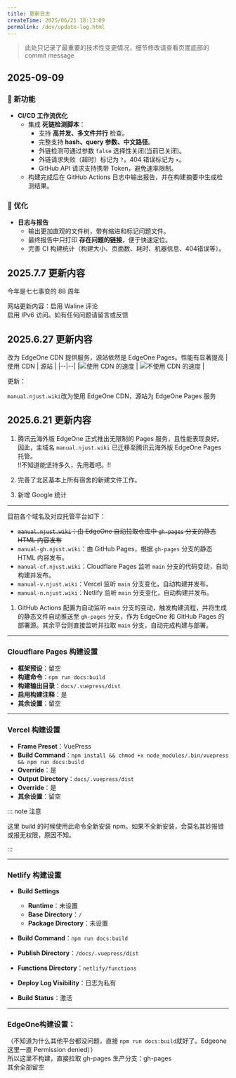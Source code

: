 ```yaml
---
title: 更新日志
createTime: 2025/06/21 18:13:09
permalink: /dev/update-log.html
---
```


>此处只记录了最重要的技术性变更情况，细节修改请查看页面底部的 commit message

## 2025-09-09

### 🚀 新功能
- **CI/CD 工作流优化**
  - 集成 **死链检测脚本**：
    - 支持 **高并发、多文件并行** 检查。
    - 完整支持 **hash、query 参数、中文路径**。
    - 外链检测可通过参数 ```false``` 选择性关闭(当前已关闭)。
    - 外链请求失败（超时）标记为 `?`，404 错误标记为 `×`。
    - GitHub API 请求支持携带 Token，避免速率限制。
  - 构建完成后在 GitHub Actions 日志中输出报告，并在构建摘要中生成检测结果。

### 🔧 优化
- **日志与报告**
  - 输出更加直观的文件树，带有缩进和标记问题文件。
  - 最终报告中只打印 **存在问题的链接**，便于快速定位。
  - 完善 CI 构建统计（构建大小、页面数、耗时、机器信息、404错误等）。

## 2025.7.7 更新内容

今年是七七事变的 88 周年

网站更新内容：启用 Waline 评论  
启用 IPv6 访问。如有任何问题请留言或反馈  

## 2025.6.27 更新内容

改为 EdgeOne CDN 提供服务，源站依然是 EdgeOne Pages。性能有显著提高
|使用 CDN | 源站 |
|--|--|
|![使用 CDN 的速度](static/useCDN.png) | ![不使用 CDN 的速度](static/origin.png) |

更新：

```manual.njust.wiki```改为使用 EdgeOne CDN，源站为 EdgeOne Pages 服务

## 2025.6.21 更新内容 

1. 腾讯云海外版 EdgeOne 正式推出无限制的 Pages 服务，且性能表现良好。因此，主域名 `manual.njust.wiki` 已迁移至腾讯云海外版 EdgeOne Pages 托管。  
!!不知道能坚持多久，先用着吧。!!

2. 完善了北区基本上所有宿舍的新建文件工作。

3. 新增 Google 统计

---

目前各个域名及对应托管平台如下：

   - ~~`manual.njust.wiki`：由 EdgeOne 自动拉取仓库中 `gh-pages` 分支的静态 HTML 内容发布~~
   - `manual-gh.njust.wiki`：由 GitHub Pages，根据 `gh-pages` 分支的静态 HTML 内容发布。
   - `manual-cf.njust.wiki`：Cloudflare Pages 监听 `main` 分支的代码变动，自动构建并发布。
   - `manual-v.njust.wiki`：Vercel 监听 `main` 分支变化，自动构建并发布。
   - `manual-n.njust.wiki`：Netlify 监听 `main` 分支变化，自动构建并发布。

1. GitHub Actions 配置为自动监听 `main` 分支的变动，触发构建流程，并将生成的静态文件自动推送至 `gh-pages` 分支，作为 EdgeOne 和 GitHub Pages 的部署源。其余平台则直接监听并拉取 `main` 分支，自动完成构建与部署。


---

### Cloudflare Pages 构建设置

* **框架预设**：留空
* **构建命令**：`npm run docs:build`
* **构建输出目录**：`docs/.vuepress/dist`
* **启用构建注释**：是
* **其余设置**：留空

---

### Vercel 构建设置

* **Frame Preset**：VuePress
* **Build Command**：`npm install && chmod +x node_modules/.bin/vuepress && npm run docs:build`
* **Override**：是
* **Output Directory**：`docs/.vuepress/dist`
* **Override**：是
* **其余设置**：留空

::: note 注意

这里 build 的时候使用此命令全新安装 npm。如果不全新安装，会莫名其妙报错或报无权限，原因不知。

::: 

---

### Netlify 构建设置

* **Build Settings**

  * **Runtime**：未设置
  * **Base Directory**：`/`
  * **Package Directory**：未设置
* **Build Command**：`npm run docs:build`
* **Publish Directory**：`/docs/.vuepress/dist`
* **Functions Directory**：`netlify/functions`
* **Deploy Log Visibility**：日志为私有
* **Build Status**：激活

---

### EdgeOne构建设置：

（不知道为什么其他平台都没问题，直接 `npm run docs:build`就好了。Edgeone 这里一直 Permission denied））     
所以这里不构建，直接拉取 gh-pages
生产分支：gh-pages  
其余全部留空